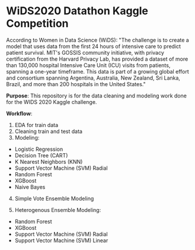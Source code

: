 # WiDS2020 Datathon Kaggle Competition

According to Women in Data Science (WiDS): "The challenge is to create a model that uses data from the first 24 hours of intensive care to predict patient survival. MIT's GOSSIS community initiative, with privacy certification from the Harvard Privacy Lab, has provided a dataset of more than 130,000 hospital Intensive Care Unit (ICU) visits from patients, spanning a one-year timeframe. This data is part of a growing global effort and consortium spanning Argentina, Australia, New Zealand, Sri Lanka, Brazil, and more than 200 hospitals in the United States."

<b>Purpose</b>: This repository is for the data cleaning and modeling work done for the WIDS 2020 Kaggle challenge. 

<b>Workflow</b>:
1. EDA for train data
2. Cleaning train and test data
3. Modeling:

* Logistic Regression
* Decision Tree (CART)
* K Nearest Neighbors (KNN)
* Support Vector Machine (SVM) Radial
* Random Forest
* XGBoost
* Naive Bayes

4. Simple Vote Ensemble Modeling

5. Heterogenous Ensemble Modeling:
* Random Forest
* XGBoost
* Support Vector Machine (SVM) Radial
* Support Vector Machine (SVM) Linear
